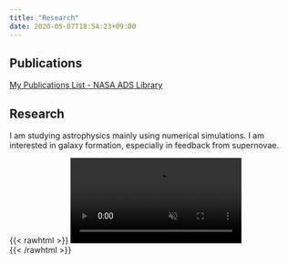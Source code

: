 ```yaml
---
title: "Research"
date: 2020-05-07T18:54:23+09:00
---
```


## Publications

[My Publications List - NASA ADS Library](https://ui.adsabs.harvard.edu/public-libraries/nh_1-GaxRliz19Uv7IJ2XA)

## Research

I am studying astrophysics mainly using numerical simulations. I am interested in galaxy formation, especially in feedback from supernovae.

{{< rawhtml >}}
<video autoplay loop muted playsinline> 
  <source src="/media/cosmological.mp4" type="video/mp4">  
</video>  
{{< /rawhtml >}}